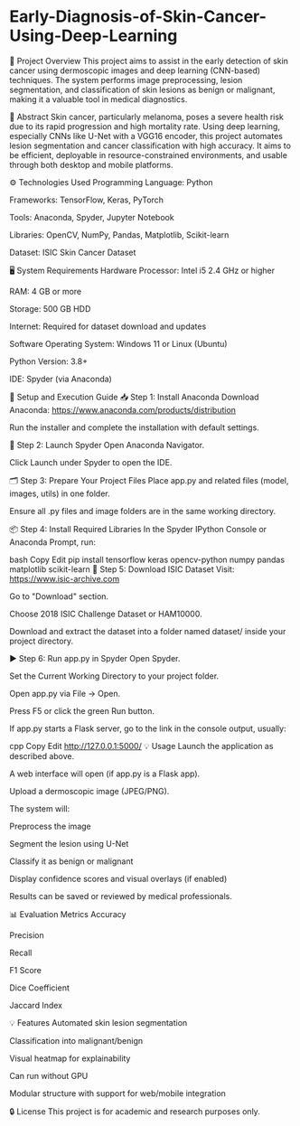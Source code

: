 # Early-Diagnosis-of-Skin-Cancer-Using-Deep-Learning

📌 Project Overview
This project aims to assist in the early detection of skin cancer using dermoscopic images and deep learning (CNN-based) techniques. The system performs image preprocessing, lesion segmentation, and classification of skin lesions as benign or malignant, making it a valuable tool in medical diagnostics.

🧠 Abstract
Skin cancer, particularly melanoma, poses a severe health risk due to its rapid progression and high mortality rate. Using deep learning, especially CNNs like U-Net with a VGG16 encoder, this project automates lesion segmentation and cancer classification with high accuracy. It aims to be efficient, deployable in resource-constrained environments, and usable through both desktop and mobile platforms.

⚙️ Technologies Used
Programming Language: Python

Frameworks: TensorFlow, Keras, PyTorch

Tools: Anaconda, Spyder, Jupyter Notebook

Libraries: OpenCV, NumPy, Pandas, Matplotlib, Scikit-learn

Dataset: ISIC Skin Cancer Dataset

🖥️ System Requirements
Hardware
Processor: Intel i5 2.4 GHz or higher

RAM: 4 GB or more

Storage: 500 GB HDD

Internet: Required for dataset download and updates

Software
Operating System: Windows 11 or Linux (Ubuntu)

Python Version: 3.8+

IDE: Spyder (via Anaconda)

🔧 Setup and Execution Guide
📥 Step 1: Install Anaconda
Download Anaconda:
https://www.anaconda.com/products/distribution

Run the installer and complete the installation with default settings.

🚀 Step 2: Launch Spyder
Open Anaconda Navigator.

Click Launch under Spyder to open the IDE.

🗂️ Step 3: Prepare Your Project Files
Place app.py and related files (model, images, utils) in one folder.

Ensure all .py files and image folders are in the same working directory.

📦 Step 4: Install Required Libraries
In the Spyder IPython Console or Anaconda Prompt, run:

bash
Copy
Edit
pip install tensorflow keras opencv-python numpy pandas matplotlib scikit-learn
📁 Step 5: Download ISIC Dataset
Visit: https://www.isic-archive.com

Go to "Download" section.

Choose 2018 ISIC Challenge Dataset or HAM10000.

Download and extract the dataset into a folder named dataset/ inside your project directory.

▶️ Step 6: Run app.py in Spyder
Open Spyder.

Set the Current Working Directory to your project folder.

Open app.py via File → Open.

Press F5 or click the green Run button.

If app.py starts a Flask server, go to the link in the console output, usually:

cpp
Copy
Edit
http://127.0.0.1:5000/
💡 Usage
Launch the application as described above.

A web interface will open (if app.py is a Flask app).

Upload a dermoscopic image (JPEG/PNG).

The system will:

Preprocess the image

Segment the lesion using U-Net

Classify it as benign or malignant

Display confidence scores and visual overlays (if enabled)

Results can be saved or reviewed by medical professionals.

📊 Evaluation Metrics
Accuracy

Precision

Recall

F1 Score

Dice Coefficient

Jaccard Index

💡 Features
Automated skin lesion segmentation

Classification into malignant/benign

Visual heatmap for explainability

Can run without GPU

Modular structure with support for web/mobile integration

🔒 License
This project is for academic and research purposes only.
